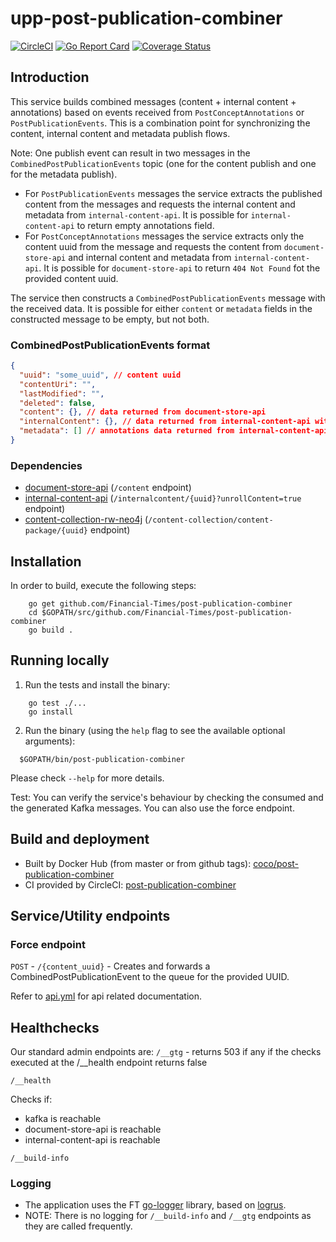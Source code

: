# upp-post-publication-combiner

[![CircleCI](https://circleci.com/gh/Financial-Times/post-publication-combiner.svg?style=svg)](https://circleci.com/gh/Financial-Times/post-publication-combiner)
[![Go Report Card](https://goreportcard.com/badge/github.com/Financial-Times/post-publication-combiner)](https://goreportcard.com/report/github.com/Financial-Times/post-publication-combiner)
[![Coverage Status](https://coveralls.io/repos/github/Financial-Times/post-publication-combiner/badge.svg)](https://coveralls.io/github/Financial-Times/post-publication-combiner)

## Introduction

This service builds combined messages (content + internal content + annotations) based on events received from `PostConceptAnnotations` or `PostPublicationEvents`.
This is a combination point for synchronizing the content, internal content and metadata publish flows.

Note: One publish event can result in two messages in the `CombinedPostPublicationEvents` topic (one for the content publish and one for the metadata publish).

- For `PostPublicationEvents` messages the service extracts the published content from the messages and requests the internal content and metadata from `internal-content-api`. It is possible for `internal-content-api` to return empty annotations field.
- For `PostConceptAnnotations` messages the service extracts only the content uuid from the message and requests the content from `document-store-api` and internal content and metadata from `internal-content-api`. It is possible for `document-store-api` to return `404 Not Found` fot the provided content uuid.

The service then constructs a `CombinedPostPublicationEvents` message with the received data. It is possible for either `content` or `metadata` fields in the constructed message to be empty, but not both.

### CombinedPostPublicationEvents format

```json
{
  "uuid": "some_uuid", // content uuid
  "contentUri": "",
  "lastModified": "",
  "deleted": false,
  "content": {}, // data returned from document-store-api
  "internalContent": {}, // data returned from internal-content-api without annotations
  "metadata": [] // annotations data returned from internal-content-api
}
```

### Dependencies

- [document-store-api](https://github.com/Financial-Times/document-store-api) (`/content` endpoint)
- [internal-content-api](https://github.com/Financial-Times/internal-content-api) (`/internalcontent/{uuid}?unrollContent=true` endpoint)
- [content-collection-rw-neo4j](https://github.com/Financial-Times/content-collection-rw-neo4j) (`/content-collection/content-package/{uuid}` endpoint)

## Installation

In order to build, execute the following steps:

```shell
    go get github.com/Financial-Times/post-publication-combiner
    cd $GOPATH/src/github.com/Financial-Times/post-publication-combiner
    go build .
```

## Running locally

1. Run the tests and install the binary:

```shell
    go test ./...
    go install
```

2. Run the binary (using the `help` flag to see the available optional arguments):

```shell
  $GOPATH/bin/post-publication-combiner
```

Please check `--help` for more details.

Test:
    You can verify the service's behaviour by checking the consumed and the generated Kafka messages.
    You can also use the force endpoint.

## Build and deployment

- Built by Docker Hub (from master or from github tags): [coco/post-publication-combiner](https://hub.docker.com/r/coco/post-publication-combiner/)
- CI provided by CircleCI: [post-publication-combiner](https://circleci.com/gh/Financial-Times/post-publication-combiner)

## Service/Utility endpoints

### Force endpoint

`POST` - `/{content_uuid}` - Creates and forwards a CombinedPostPublicationEvent to the queue for the provided UUID.

Refer to [api.yml](_ft/api.yml) for api related documentation.

## Healthchecks

Our standard admin endpoints are:
`/__gtg` - returns 503 if any if the checks executed at the /__health endpoint returns false

`/__health`

Checks if:

- kafka is reachable
- document-store-api is reachable
- internal-content-api is reachable

`/__build-info`

### Logging

- The application uses the FT [go-logger](https://github.com/Financial-Times/go-logger/tree/v2) library, based on [logrus](https://github.com/sirupsen/logrus).
- NOTE: There is no logging for `/__build-info` and `/__gtg` endpoints as they are called frequently.
